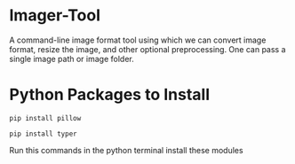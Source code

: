 # Imager-Tool
A command-line image format tool using which we can convert image format, resize the image, and other optional preprocessing. One can pass a single image path or image folder. 


# Python Packages to Install
```
pip install pillow
```
```
pip install typer
```
Run this commands in the python terminal install these modules

